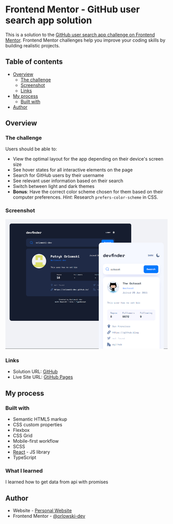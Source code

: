 # Frontend Mentor - GitHub user search app solution

This is a solution to the [GitHub user search app challenge on Frontend Mentor](https://www.frontendmentor.io/challenges/github-user-search-app-Q09YOgaH6). Frontend Mentor challenges help you improve your coding skills by building realistic projects. 

## Table of contents

- [Overview](#overview)
  - [The challenge](#the-challenge)
  - [Screenshot](#screenshot)
  - [Links](#links)
- [My process](#my-process)
  - [Built with](#built-with)
- [Author](#author)



## Overview

### The challenge

Users should be able to:

- View the optimal layout for the app depending on their device's screen size
- See hover states for all interactive elements on the page
- Search for GitHub users by their username
- See relevant user information based on their search
- Switch between light and dark themes
- **Bonus**: Have the correct color scheme chosen for them based on their computer preferences. _Hint_: Research `prefers-color-scheme` in CSS.

### Screenshot

![preview](./public/preview.jpg)


### Links

- Solution URL: [GitHub](https://github.com/orlowski-dev/fm-github-user-search-app)
- Live Site URL: [GtiHub Pages](https://orlowski-dev.github.io/fm-github-user-search-app)

## My process

### Built with

- Semantic HTML5 markup
- CSS custom properties
- Flexbox
- CSS Grid
- Mobile-first workflow
- SCSS
- [React](https://react.dev/) - JS library
- TypeScript


### What I learned

I learned how to get data from api with promises

## Author

- Website - [Personal Website](https://orlowski-dev.github.io/)
- Frontend Mentor - [@orlowski-dev](https://www.frontendmentor.io/profile/orlowski-dev)